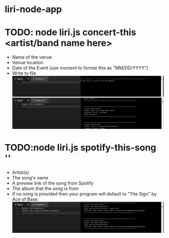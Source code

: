 # liri-node-app

# TODO: node liri.js concert-this <artist/band name here>
- Name of the venue
- Venue location
- Date of the Event (use moment to format this as "MM/DD/YYYY")
- Write to file
![Concert-this](/images/concert-this.JPG)
![Concert-this](/images/concert-this-appendFile-BandsAPI.JPG)

# TODO:node liri.js spotify-this-song '<song name here>'
- Artist(s)
- The song's name
- A preview link of the song from Spotify
- The album that the song is from
- If no song is provided then your program will default to "The Sign" by Ace of Base.
  ![spotify-this-song](/images/spotify-this-song-appendFile-spotifyAPI.JPG)
